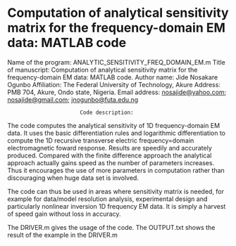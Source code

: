 # Computation of analytical sensitivity matrix for the frequency-domain EM data: MATLAB code 
Name of the program: ANALYTIC_SENSITIVITY_FREQ_DOMAIN_EM.m
Title of manuscript: Computation of analytical sensitivity matrix for the frequency-domain EM data: MATLAB code.
Author name: Jide Nosakare Ogunbo
Affiliation: The Federal University of Technology, Akure
Address: PMB 704, Akure, Ondo state, Nigeria.
Email address: nosajide@yahoo.com; nosajide@gmail.com; jnogunbo@futa.edu.ng

                           Code description:
The code computes the analytical sensitivity of 1D frequency-domain EM data.
It uses the basic differentiation rules and logarithmic differentiation to
compute the 1D recursive transverse electric frequency=domain electromagnetic
foward response.
Results are speedily and accurately produced. Compared with the finite difference
approach the analytical approach actually gains speed as the number of parameters
increases. Thus it encourages the use of more parameters in computation rather
than discouraging when huge data set is involved.

The code can thus be used in areas where sensitivity matrix is needed, for example
for data/model resolution analysis, experimental design and particularly nonlinear
inversion 1D frequency EM data. It is simply a harvest of speed gain without loss
in accuracy.

The DRIVER.m gives the usage of the code.
The OUTPUT.txt shows the result of the example in the DRIVER.m
